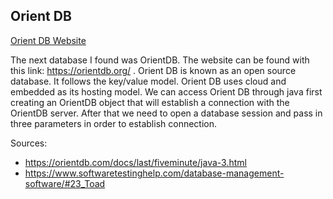 ## Orient DB
[Orient DB Website](https://orientdb.org/)

The next database I found was OrientDB. 
The website can be found with this link: https://orientdb.org/ .
Orient DB is known as an open source database. 
It follows the key/value model. 
Orient DB uses cloud and embedded as its hosting model. 
We can access Orient DB through java first creating an OrientDB  object that will establish a connection with the OrientDB server. 
After that we need to open a database session and pass in three parameters in order to establish connection.

Sources:
* https://orientdb.com/docs/last/fiveminute/java-3.html 
* https://www.softwaretestinghelp.com/database-management-software/#23_Toad
